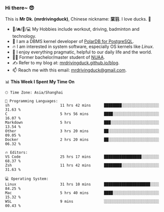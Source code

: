 ### Hi there~ 😎

This is **Mr Dk. (mrdrivingduck)**, Chinese nickname: **棠羽**. I love ducks. 🦆

- 💪/🚘/🏸/💻 My Hobbies include workout, driving, badminton and technology.
- 🍊 I am a DBMS kernel developer of [PolarDB for PostgreSQL](https://github.com/ApsaraDB/PolarDB-for-PostgreSQL).
- 🔥 I am interested in system software, especially OS kernels like *Linux*.
- 🔧 I enjoy everything pragmatic, helpful to our daily life and the world.
- 👨‍🎓 Former bachelor/master student of [NUAA](https://en.wikipedia.org/wiki/Nanjing_University_of_Aeronautics_and_Astronautics).
- ✍ Refer to my blog at: [mrdrivingduck.github.io/blog](https://mrdrivingduck.github.io/blog/).
- 📫 Reach me with this email: [mrdrivingduck@gmail.com](mailto:mrdrivingduck@gmail.com).

<!--START_SECTION:waka-->
📊 **This Week I Spent My Time On** 

```text
🕑︎ Time Zone: Asia/Shanghai

💬 Programming Languages: 
sh                       11 hrs 42 mins      ████████░░░░░░░░░░░░░░░░░   31.63 % 
C                        5 hrs 56 mins       ████░░░░░░░░░░░░░░░░░░░░░   16.07 % 
Markdown                 5 hrs               ███░░░░░░░░░░░░░░░░░░░░░░   13.54 % 
Other                    3 hrs 20 mins       ██░░░░░░░░░░░░░░░░░░░░░░░   09.05 % 
Docker                   2 hrs 20 mins       ██░░░░░░░░░░░░░░░░░░░░░░░   06.32 % 

🔥 Editors: 
VS Code                  25 hrs 17 mins      █████████████████░░░░░░░░   68.37 % 
Zsh                      11 hrs 42 mins      ████████░░░░░░░░░░░░░░░░░   31.63 % 

💻 Operating System: 
Linux                    31 hrs 10 mins      █████████████████████░░░░   84.25 % 
Mac                      5 hrs 40 mins       ████░░░░░░░░░░░░░░░░░░░░░   15.32 % 
WSL                      9 mins              ░░░░░░░░░░░░░░░░░░░░░░░░░   00.43 % 
```


<!--END_SECTION:waka-->

<!-- ![Mr Dk.'s GitHub Stats](https://github-readme-stats.vercel.app/api?username=mrdrivingduck&count_private&show_icons=true&theme=buefy) -->

<!-- ![Most Used Languages](https://github-readme-stats.vercel.app/api/top-langs/?username=mrdrivingduck&exclude_repo=mips32-CPU,snort-tcp-socket&theme=buefy&layout=compact&langs_count=10) -->


<!--
**mrdrivingduck/mrdrivingduck** is a ✨ _special_ ✨ repository because its `README.md` (this file) appears on your GitHub profile.

Here are some ideas to get you started:

- 🔭 I’m currently working on ...
- 🌱 I’m currently learning ...
- 👯 I’m looking to collaborate on ...
- 🤔 I’m looking for help with ...
- 💬 Ask me about ...
- 📫 How to reach me: ...
- 😄 Pronouns: ...
- ⚡ Fun fact: ...
-->
